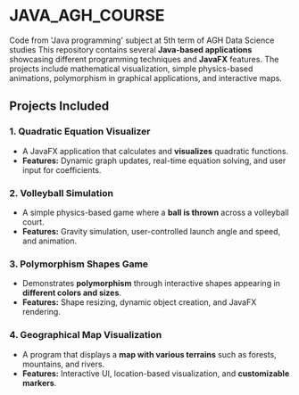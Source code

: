 # JAVA_AGH_COURSE
Code from 'Java programming' subject at 5th term of AGH Data Science studies
This repository contains several **Java-based applications** showcasing different programming techniques and **JavaFX** features. The projects include mathematical visualization, simple physics-based animations, polymorphism in graphical applications, and interactive maps.

## Projects Included

### 1. Quadratic Equation Visualizer
- A JavaFX application that calculates and **visualizes** quadratic functions.
- **Features:** Dynamic graph updates, real-time equation solving, and user input for coefficients.

### 2. Volleyball Simulation
- A simple physics-based game where a **ball is thrown** across a volleyball court.
- **Features:** Gravity simulation, user-controlled launch angle and speed, and animation.

### 3. Polymorphism Shapes Game
- Demonstrates **polymorphism** through interactive shapes appearing in **different colors and sizes**.
- **Features:** Shape resizing, dynamic object creation, and JavaFX rendering.

### 4. Geographical Map Visualization
- A program that displays a **map with various terrains** such as forests, mountains, and rivers.
- **Features:** Interactive UI, location-based visualization, and **customizable markers**.
